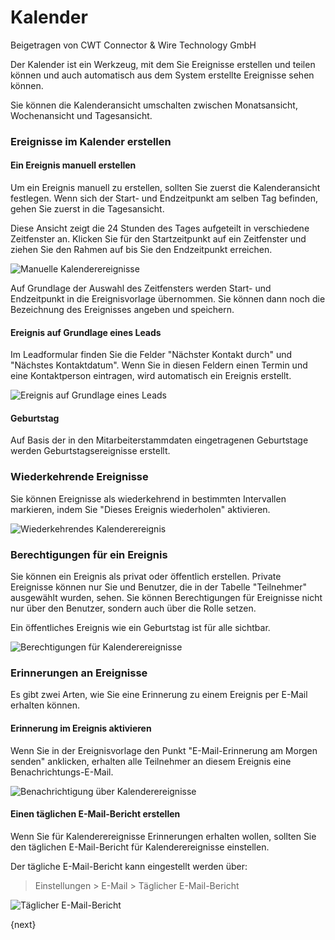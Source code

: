 # Kalender
<span class="text-muted contributed-by">Beigetragen von CWT Connector & Wire Technology GmbH</span>

Der Kalender ist ein Werkzeug, mit dem Sie Ereignisse erstellen und teilen können und auch automatisch aus dem System erstellte Ereignisse sehen können.

Sie können die Kalenderansicht umschalten zwischen Monatsansicht, Wochenansicht und Tagesansicht.

### Ereignisse im Kalender erstellen

#### Ein Ereignis manuell erstellen

Um ein Ereignis manuell zu erstellen, sollten Sie zuerst die Kalenderansicht festlegen. Wenn sich der Start- und Endzeitpunkt am selben Tag befinden, gehen Sie zuerst in die Tagesansicht.

Diese Ansicht zeigt die 24 Stunden des Tages aufgeteilt in verschiedene Zeitfenster an. Klicken Sie für den Startzeitpunkt auf ein Zeitfenster und ziehen Sie den Rahmen auf bis Sie den Endzeitpunkt erreichen.

![Manuelle Kalenderereignisse]({{docs_base_url}}/assets/old_images/erpnext/calender-event-manually.png)

Auf Grundlage der Auswahl des Zeitfensters werden Start- und Endzeitpunkt in die Ereignisvorlage übernommen. Sie können dann noch die Bezeichnung des Ereignisses angeben und speichern.

#### Ereignis auf Grundlage eines Leads

Im Leadformular finden Sie die Felder "Nächster Kontakt durch" und "Nächstes Kontaktdatum". Wenn Sie in diesen Feldern einen Termin und eine Kontaktperson eintragen, wird automatisch ein Ereignis erstellt.

![Ereignis auf Grundlage eines Leads]({{docs_base_url}}/assets/old_images/erpnext/calender-event-lead.png)

#### Geburtstag

Auf Basis der in den Mitarbeiterstammdaten eingetragenen Geburtstage werden Geburtstagsereignisse erstellt.

### Wiederkehrende Ereignisse

Sie können Ereignisse als wiederkehrend in bestimmten Intervallen markieren, indem Sie "Dieses Ereignis wiederholen" aktivieren.

![Wiederkehrendes Kalenderereignis]({{docs_base_url}}/assets/old_images/erpnext/calender-event-recurring.png)

### Berechtigungen für ein Ereignis

Sie können ein Ereignis als privat oder öffentlich erstellen. Private Ereignisse können nur Sie und Benutzer, die in der Tabelle "Teilnehmer" ausgewählt wurden, sehen. Sie können Berechtigungen für Ereignisse nicht nur über den Benutzer, sondern auch über die Rolle setzen.

Ein öffentliches Ereignis wie ein Geburtstag ist für alle sichtbar.

![Berechtigungen für Kalenderereignisse]({{docs_base_url}}/assets/old_images/erpnext/calender-event-permission.png)

### Erinnerungen an Ereignisse

Es gibt zwei Arten, wie Sie eine Erinnerung zu einem Ereignis per E-Mail erhalten können.

#### Erinnerung im Ereignis aktivieren

Wenn Sie in der Ereignisvorlage den Punkt "E-Mail-Erinnerung am Morgen senden" anklicken, erhalten alle Teilnehmer an diesem Ereignis eine Benachrichtungs-E-Mail.

![Benachrichtigung über Kalenderereignisse]({{docs_base_url}}/assets/old_images/erpnext/calender-event-notification.png)

#### Einen täglichen E-Mail-Bericht erstellen

Wenn Sie für Kalenderereignisse Erinnerungen erhalten wollen, sollten Sie den täglichen E-Mail-Bericht für Kalenderereignisse einstellen.

Der tägliche E-Mail-Bericht kann eingestellt werden über:

> Einstellungen > E-Mail > Täglicher E-Mail-Bericht

![Täglicher E-Mail-Bericht]({{docs_base_url}}/assets/old_images/erpnext/calender-email-digest.png)

{next}
